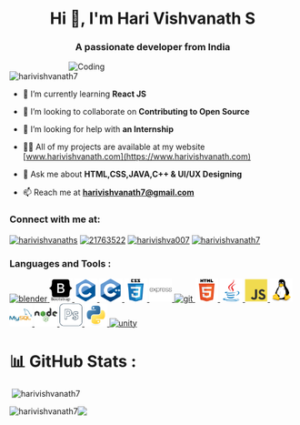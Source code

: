 
<h1 align ="center">Hi 👋, I'm Hari Vishvanath S</h1>
<h3 align="center">A passionate developer from India</h3>
<img align="right" alt="Coding" width="400" src="https://media.tenor.com/NY-E62LU-MYAAAAC/hi-boy.gif">

<p align="left"> <img src="https://komarev.com/ghpvc/?username=harivishvanath7&label=Profile%20views&color=0e75b6&style=flat" alt="harivishvanath7" /> </p>

- 🌱 I’m currently learning **React JS**

- 👯 I’m looking to collaborate on **Contributing to Open Source**

- 🤝 I’m looking for help with **an Internship**

- 👨‍💻 All of my projects are available at my website [www.harivishvanath.com](https://www.harivishvanath.com)


- 💬 Ask me about **HTML,CSS,JAVA,C++ & UI/UX Designing**

- 📫 Reach me at **harivishvanath7@gmail.com**

<h3 align="left">Connect with me at:</h3>
<p align="left">
<a href="https://linkedin.com/in/harivishvanaths" target="blank"><img align="center" src="https://raw.githubusercontent.com/rahuldkjain/github-profile-readme-generator/master/src/images/icons/Social/linked-in-alt.svg" alt="harivishvanaths" height="30" width="40" /></a>
<a href="https://stackoverflow.com/users/21763522" target="blank"><img align="center" src="https://raw.githubusercontent.com/rahuldkjain/github-profile-readme-generator/master/src/images/icons/Social/stack-overflow.svg" alt="21763522" height="30" width="40" /></a>
<!-- <a href="https://kaggle.com/harivishvanaths" target="blank"><img align="center" src="https://raw.githubusercontent.com/rahuldkjain/github-profile-readme-generator/master/src/images/icons/Social/kaggle.svg" alt="harivishvanaths" height="30" width="40" /></a> -->
<a href="https://www.codechef.com/users/harivishva007" target="blank"><img align="center" src="https://cdn.jsdelivr.net/npm/simple-icons@3.1.0/icons/codechef.svg" alt="harivishva007" height="30" width="40" /></a>
<a href="https://www.leetcode.com/harivishvanath7" target="blank"><img align="center" src="https://raw.githubusercontent.com/rahuldkjain/github-profile-readme-generator/master/src/images/icons/Social/leet-code.svg" alt="harivishvanath7" height="30" width="40" /></a>
</p>

<h3 align="left">Languages and Tools :</h3>
<p align="left"> <a href="https://www.blender.org/" target="_blank" rel="noreferrer"> <img src="https://download.blender.org/branding/community/blender_community_badge_white.svg" alt="blender" width="40" height="40"/> </a> <a href="https://getbootstrap.com" target="_blank" rel="noreferrer"> <img src="https://raw.githubusercontent.com/devicons/devicon/master/icons/bootstrap/bootstrap-plain-wordmark.svg" alt="bootstrap" width="40" height="40"/> </a> <a href="https://www.cprogramming.com/" target="_blank" rel="noreferrer"> <img src="https://raw.githubusercontent.com/devicons/devicon/master/icons/c/c-original.svg" alt="c" width="40" height="40"/> </a> <a href="https://www.w3schools.com/cpp/" target="_blank" rel="noreferrer"> <img src="https://raw.githubusercontent.com/devicons/devicon/master/icons/cplusplus/cplusplus-original.svg" alt="cplusplus" width="40" height="40"/> </a> <a href="https://www.w3schools.com/css/" target="_blank" rel="noreferrer"> <img src="https://raw.githubusercontent.com/devicons/devicon/master/icons/css3/css3-original-wordmark.svg" alt="css3" width="40" height="40"/> </a> <a href="https://expressjs.com" target="_blank" rel="noreferrer"> <img src="https://raw.githubusercontent.com/devicons/devicon/master/icons/express/express-original-wordmark.svg" alt="express" width="40" height="40"/> </a> <a href="https://git-scm.com/" target="_blank" rel="noreferrer"> <img src="https://www.vectorlogo.zone/logos/git-scm/git-scm-icon.svg" alt="git" width="40" height="40"/> </a> <a href="https://www.w3.org/html/" target="_blank" rel="noreferrer"> <img src="https://raw.githubusercontent.com/devicons/devicon/master/icons/html5/html5-original-wordmark.svg" alt="html5" width="40" height="40"/> </a> <a href="https://www.java.com" target="_blank" rel="noreferrer"> <img src="https://raw.githubusercontent.com/devicons/devicon/master/icons/java/java-original.svg" alt="java" width="40" height="40"/> </a> <a href="https://developer.mozilla.org/en-US/docs/Web/JavaScript" target="_blank" rel="noreferrer"> <img src="https://raw.githubusercontent.com/devicons/devicon/master/icons/javascript/javascript-original.svg" alt="javascript" width="40" height="40"/> </a> <a href="https://www.linux.org/" target="_blank" rel="noreferrer"> <img src="https://raw.githubusercontent.com/devicons/devicon/master/icons/linux/linux-original.svg" alt="linux" width="40" height="40"/> </a> <a href="https://www.mysql.com/" target="_blank" rel="noreferrer"> <img src="https://raw.githubusercontent.com/devicons/devicon/master/icons/mysql/mysql-original-wordmark.svg" alt="mysql" width="40" height="40"/> </a> <a href="https://nodejs.org" target="_blank" rel="noreferrer"> <img src="https://raw.githubusercontent.com/devicons/devicon/master/icons/nodejs/nodejs-original-wordmark.svg" alt="nodejs" width="40" height="40"/> </a>  <a href="https://www.photoshop.com/en" target="_blank" rel="noreferrer"> <img src="https://raw.githubusercontent.com/devicons/devicon/master/icons/photoshop/photoshop-line.svg" alt="photoshop" width="40" height="40"/> </a> <a href="https://www.python.org" target="_blank" rel="noreferrer"> <img src="https://raw.githubusercontent.com/devicons/devicon/master/icons/python/python-original.svg" alt="python" width="40" height="40"/> </a> <a href="https://unity.com/" target="_blank" rel="noreferrer"> <img src="https://www.vectorlogo.zone/logos/unity3d/unity3d-icon.svg" alt="unity" width="40" height="40"/> </a> </p>





# 📊 GitHub Stats :
<p>&nbsp;<img align="center" src="https://github-readme-stats.vercel.app/api?username=harivishvanath7&show_icons=true&locale=en" alt="harivishvanath7" /></p>

<p><img align="left" src="https://github-readme-stats.vercel.app/api/top-langs?username=harivishvanath7&show_icons=true&locale=en&layout=compact" alt="harivishvanath7" /></p>

![](https://github-readme-streak-stats.herokuapp.com/?user=harivishvanath7&theme=city_light&hide_border=false)<br/>


